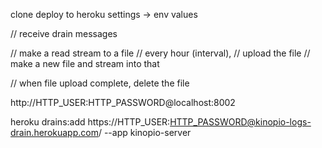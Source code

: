 clone
deploy to heroku
settings → env values


// receive drain messages

// make a read stream to a file
// every hour (interval),
  // upload the file
  // make a new file and stream into that

// when file upload complete, delete the file


http://HTTP_USER:HTTP_PASSWORD@localhost:8002

heroku drains:add https://HTTP_USER:HTTP_PASSWORD@kinopio-logs-drain.herokuapp.com/ --app kinopio-server
